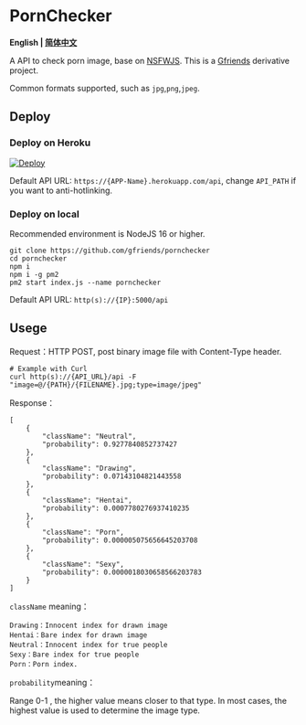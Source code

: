 # PornChecker 
<b>English | <a href="README_CN.md">简体中文</a></b></p>

A API to check porn image, base on [NSFWJS](https://github.com/infinitered/nsfwjs). This is a [Gfriends](https://github.com/gfriends/gfriends) derivative project.

Common formats supported, such as `jpg`,`png`,`jpeg`.

## Deploy

### Deploy on Heroku
[![Deploy](https://www.herokucdn.com/deploy/button.svg)](https://heroku.com/deploy?template=https://github.com/gfriends/pornchecker)

Default API URL: `https://{APP-Name}.herokuapp.com/api`, change `API_PATH` if you want to anti-hotlinking.

### Deploy on local

Recommended environment is NodeJS 16 or higher.
```
git clone https://github.com/gfriends/pornchecker
cd pornchecker
npm i
npm i -g pm2
pm2 start index.js --name pornchecker
```
Default API URL: `http(s)://{IP}:5000/api`

## Usege
Request：HTTP POST, post binary image file with Content-Type header.

```
# Example with Curl
curl http(s)://{API_URL}/api -F "image=@/{PATH}/{FILENAME}.jpg;type=image/jpeg"
```

Response：

```
[
    {
        "className": "Neutral",
        "probability": 0.9277840852737427
    },
    {
        "className": "Drawing",
        "probability": 0.07143104821443558
    },
    {
        "className": "Hentai",
        "probability": 0.0007780276937410235
    },
    {
        "className": "Porn",
        "probability": 0.000005075656645203708
    },
    {
        "className": "Sexy",
        "probability": 0.0000018030658566203783
    }
]
```

`className` meaning：
```
Drawing：Innocent index for drawn image
Hentai：Bare index for drawn image
Neutral：Innocent index for true people
Sexy：Bare index for true people
Porn：Porn index.
```

`probability`meaning：

Range 0-1 , the higher value means closer to that type. In most cases, the highest value is used to determine the image type.